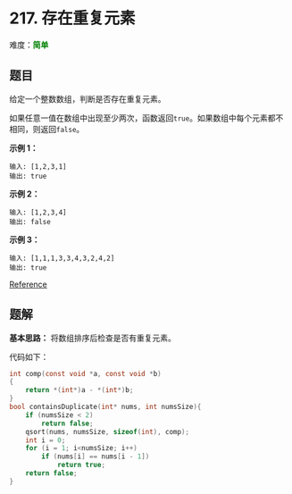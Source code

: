 # 217. 存在重复元素

难度：<font color=green>**简单**</font>

## 题目

给定一个整数数组，判断是否存在重复元素。

如果任意一值在数组中出现至少两次，函数返回`true`。如果数组中每个元素都不相同，则返回`false`。 

**示例 1：**

```
输入: [1,2,3,1]
输出: true
```

**示例 2：**

```
输入: [1,2,3,4]
输出: false
```

**示例 3：**

```
输入: [1,1,1,3,3,4,3,2,4,2]
输出: true
```

[Reference](https://leetcode-cn.com/problems/contains-duplicate)

## 题解

**基本思路：** 将数组排序后检查是否有重复元素。

代码如下：

```c
int comp(const void *a, const void *b)
{
    return *(int*)a - *(int*)b;
}
bool containsDuplicate(int* nums, int numsSize){
    if (numsSize < 2)
        return false;
    qsort(nums, numsSize, sizeof(int), comp);
    int i = 0;
    for (i = 1; i<numsSize; i++)
        if (nums[i] == nums[i - 1])
            return true;
    return false;
}
```